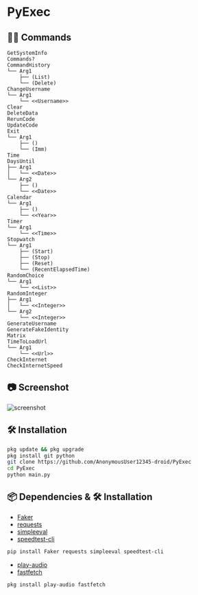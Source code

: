 # PyExec

## 🧑‍💻 Commands

```plain
GetSystemInfo
Commands?
CommandHistory
└── Arg1
    ├── (List)
    └── (Delete)
ChangeUsername
└── Arg1
    └── <<Username>>
Clear
DeleteData
RerunCode
UpdateCode
Exit
└── Arg1
    ├── ()
    └── (Imm)
Time
DaysUntil
├── Arg1
│   └── <<Date>>
└── Arg2
    ├── ()
    └── <<Date>>
Calendar
└── Arg1
    ├── ()
    └── <<Year>>
Timer
└── Arg1
    └── <<Time>>
Stopwatch
└── Arg1
    ├── (Start)
    ├── (Stop)
    ├── (Reset)
    └── (RecentElapsedTime)
RandomChoice
└── Arg1
    └── <<List>>
RandomInteger
├── Arg1
│   └── <<Integer>>
└── Arg2
    └── <<Integer>>
GenerateUsername
GenerateFakeIdentity
Matrix
TimeToLoadUrl
└── Arg1
    └── <<Url>>
CheckInternet
CheckInternetSpeed
```
## 📷 Screenshot

![screenshot]()

## 🛠️ Installation

```bash
pkg update && pkg upgrade
pkg install git python
git clone https://github.com/AnonymousUser12345-droid/PyExec
cd PyExec
python main.py
```

## 📦 Dependencies & 🛠️ Installation

- [Faker](https://pypi.org/project/Faker)
- [requests](https://pypi.org/project/requests/)
- [simpleeval](https://pypi.org/project/simpleeval/)
- [speedtest-cli](https://pypi.org/project/speedtest-cli/)
```bash
pip install Faker requests simpleeval speedtest-cli
```
- [play-audio](https://github.com/termux/play-audio)
- [fastfetch](https://github.com/fastfetch-cli/fastfetch)
```bash
pkg install play-audio fastfetch
```
